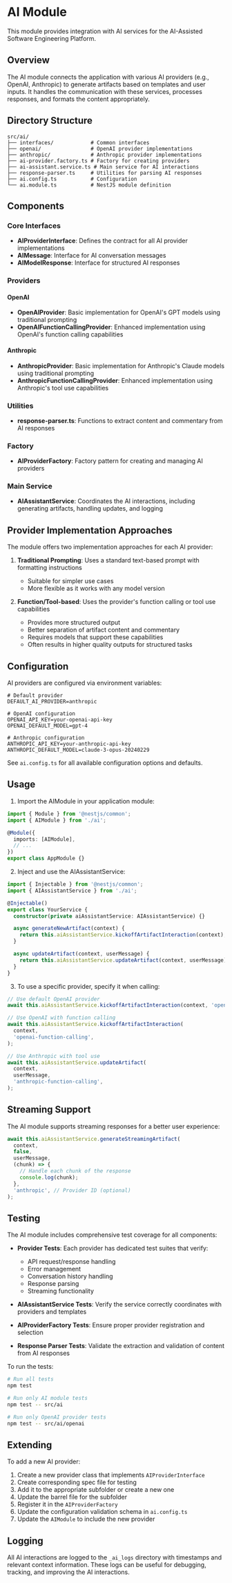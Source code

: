 # AI Module

This module provides integration with AI services for the AI-Assisted Software Engineering Platform.

## Overview

The AI module connects the application with various AI providers (e.g., OpenAI, Anthropic) to generate artifacts based on templates and user inputs. It handles the communication with these services, processes responses, and formats the content appropriately.

## Directory Structure

```
src/ai/
├── interfaces/            # Common interfaces
├── openai/                # OpenAI provider implementations
├── anthropic/             # Anthropic provider implementations
├── ai-provider.factory.ts # Factory for creating providers
├── ai-assistant.service.ts # Main service for AI interactions
├── response-parser.ts     # Utilities for parsing AI responses
├── ai.config.ts           # Configuration
└── ai.module.ts           # NestJS module definition
```

## Components

### Core Interfaces

- **AIProviderInterface**: Defines the contract for all AI provider implementations
- **AIMessage**: Interface for AI conversation messages
- **AIModelResponse**: Interface for structured AI responses

### Providers

#### OpenAI

- **OpenAIProvider**: Basic implementation for OpenAI's GPT models using traditional prompting
- **OpenAIFunctionCallingProvider**: Enhanced implementation using OpenAI's function calling capabilities

#### Anthropic

- **AnthropicProvider**: Basic implementation for Anthropic's Claude models using traditional prompting
- **AnthropicFunctionCallingProvider**: Enhanced implementation using Anthropic's tool use capabilities

### Utilities

- **response-parser.ts**: Functions to extract content and commentary from AI responses

### Factory

- **AIProviderFactory**: Factory pattern for creating and managing AI providers

### Main Service

- **AIAssistantService**: Coordinates the AI interactions, including generating artifacts, handling updates, and logging

## Provider Implementation Approaches

The module offers two implementation approaches for each AI provider:

1. **Traditional Prompting**: Uses a standard text-based prompt with formatting instructions

   - Suitable for simpler use cases
   - More flexible as it works with any model version

2. **Function/Tool-based**: Uses the provider's function calling or tool use capabilities
   - Provides more structured output
   - Better separation of artifact content and commentary
   - Requires models that support these capabilities
   - Often results in higher quality outputs for structured tasks

## Configuration

AI providers are configured via environment variables:

```
# Default provider
DEFAULT_AI_PROVIDER=anthropic

# OpenAI configuration
OPENAI_API_KEY=your-openai-api-key
OPENAI_DEFAULT_MODEL=gpt-4

# Anthropic configuration
ANTHROPIC_API_KEY=your-anthropic-api-key
ANTHROPIC_DEFAULT_MODEL=claude-3-opus-20240229
```

See `ai.config.ts` for all available configuration options and defaults.

## Usage

1. Import the AIModule in your application module:

```typescript
import { Module } from '@nestjs/common';
import { AIModule } from './ai';

@Module({
  imports: [AIModule],
  // ...
})
export class AppModule {}
```

2. Inject and use the AIAssistantService:

```typescript
import { Injectable } from '@nestjs/common';
import { AIAssistantService } from './ai';

@Injectable()
export class YourService {
  constructor(private aiAssistantService: AIAssistantService) {}

  async generateNewArtifact(context) {
    return this.aiAssistantService.kickoffArtifactInteraction(context);
  }

  async updateArtifact(context, userMessage) {
    return this.aiAssistantService.updateArtifact(context, userMessage);
  }
}
```

3. To use a specific provider, specify it when calling:

```typescript
// Use default OpenAI provider
await this.aiAssistantService.kickoffArtifactInteraction(context, 'openai');

// Use OpenAI with function calling
await this.aiAssistantService.kickoffArtifactInteraction(
  context,
  'openai-function-calling',
);

// Use Anthropic with tool use
await this.aiAssistantService.updateArtifact(
  context,
  userMessage,
  'anthropic-function-calling',
);
```

## Streaming Support

The AI module supports streaming responses for a better user experience:

```typescript
await this.aiAssistantService.generateStreamingArtifact(
  context,
  false,
  userMessage,
  (chunk) => {
    // Handle each chunk of the response
    console.log(chunk);
  },
  'anthropic', // Provider ID (optional)
);
```

## Testing

The AI module includes comprehensive test coverage for all components:

- **Provider Tests**: Each provider has dedicated test suites that verify:

  - API request/response handling
  - Error management
  - Conversation history handling
  - Response parsing
  - Streaming functionality

- **AIAssistantService Tests**: Verify the service correctly coordinates with providers and templates

- **AIProviderFactory Tests**: Ensure proper provider registration and selection

- **Response Parser Tests**: Validate the extraction and validation of content from AI responses

To run the tests:

```bash
# Run all tests
npm test

# Run only AI module tests
npm test -- src/ai

# Run only OpenAI provider tests
npm test -- src/ai/openai
```

## Extending

To add a new AI provider:

1. Create a new provider class that implements `AIProviderInterface`
2. Create corresponding spec file for testing
3. Add it to the appropriate subfolder or create a new one
4. Update the barrel file for the subfolder
5. Register it in the `AIProviderFactory`
6. Update the configuration validation schema in `ai.config.ts`
7. Update the `AIModule` to include the new provider

## Logging

All AI interactions are logged to the `_ai_logs` directory with timestamps and relevant context information. These logs can be useful for debugging, tracking, and improving the AI interactions.
